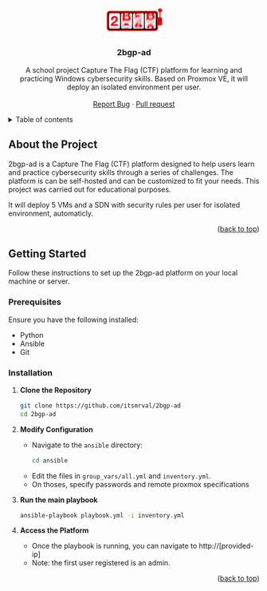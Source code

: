 
<div id="readme-top" align="center">
  <a href="https://github.com/itsmrval/2bgp-ad">
    <img src="https://github.com/itsmrval/2bgp-ad/blob/main/frontend/src/assets/logo/logo.gif" alt="Logo" width="120">
  </a>

  <h3 align="center">2bgp-ad</h3>

  <p align="center">
    A school project Capture The Flag (CTF) platform for learning and practicing Windows cybersecurity skills. Based on Proxmox VE, it will deploy an isolated environment per user. 
    <br />
    <br />
    <a href="https://github.com/itsmrval/2bgp-ad/issues">Report Bug</a>
    ·
    <a href="https://github.com/itsmrval/2bgp-ad/pulls">Pull request</a>
  </p>
</div>

<details>
  <summary>Table of contents</summary>
  <ol>
    <li>
      <a href="#about-the-project">About the Project</a>
    </li>
    <li>
      <a href="#getting-started">Getting Started</a>
      <ul>
        <li><a href="#prerequisites">Prerequisites</a></li>
        <li><a href="#installation">Installation</a></li>
      </ul>
    </li>
    <li><a href="#usage">Usage</a></li>
  </ol>
</details>

## About the Project

2bgp-ad is a Capture The Flag (CTF) platform designed to help users learn and practice cybersecurity skills through a series of challenges. The platform is can be self-hosted and can be customized to fit your needs.
This project was carried out for educational purposes.

It will deploy 5 VMs and a SDN with security rules per user for isolated environment, automaticly.

<p align="right">(<a href="#readme-top">back to top</a>)</p>

## Getting Started

Follow these instructions to set up the 2bgp-ad platform on your local machine or server.

### Prerequisites

Ensure you have the following installed:

- Python
- Ansible
- Git

### Installation

1. **Clone the Repository**
   ```sh
   git clone https://github.com/itsmrval/2bgp-ad
   cd 2bgp-ad
   ```

2. **Modify Configuration**
   - Navigate to the `ansible` directory:
     ```sh
     cd ansible
     ```
   - Edit the files in `group_vars/all.yml` and `inventory.yml`.
   - On thoses, specify passwords and remote proxmox specifications

3. **Run the main playbook**
   
   ```sh
   ansible-playbook playbook.yml -i inventory.yml
   ```

7. **Access the Platform**
   - Once the playbook is running, you can navigate to http://[provided-ip]
   - Note: the first user registered is an admin.

<p align="right">(<a href="#readme-top">back to top</a>)</p>

